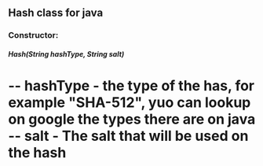 ## Hash class for java
### Constructor:
##### Hash(String hashType, String salt)
-- hashType - the type of the has, for example "SHA-512", yuo can lookup on google the types there are on java
-- salt - The salt that will be used on the hash
====================================================================================================================
